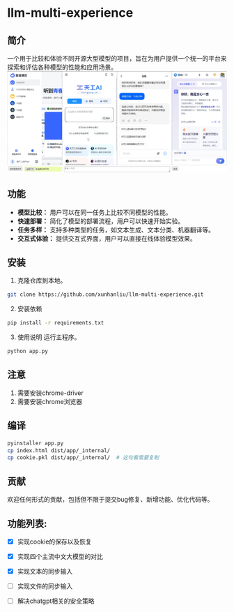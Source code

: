 # llm-multi-experience
## 简介
一个用于比较和体验不同开源大型模型的项目，旨在为用户提供一个统一的平台来探索和评估各种模型的性能和应用场景。
![](./images/view.png)

## 功能
- **模型比较：** 用户可以在同一任务上比较不同模型的性能。
- **快速部署：** 简化了模型的部署流程，用户可以快速开始实验。
- **任务多样：** 支持多种类型的任务，如文本生成、文本分类、机器翻译等。
- **交互式体验：** 提供交互式界面，用户可以直接在线体验模型效果。

## 安装
1. 克隆仓库到本地。
```bash
git clone https://github.com/xunhanliu/llm-multi-experience.git
```
2. 安装依赖
```bash
pip install -r requirements.txt
```
3. 使用说明
运行主程序。
```bash
python app.py
```

## 注意
1. 需要安装chrome-driver
2. 需要安装chrome浏览器

## 编译
```bash
pyinstaller app.py
cp index.html dist/app/_internal/
cp cookie.pkl dist/app/_internal/  # 这句看需要复制
```

## 贡献
欢迎任何形式的贡献，包括但不限于提交bug修复、新增功能、优化代码等。

## 功能列表:
- [x] 实现cookie的保存以及恢复
- [x] 实现四个主流中文大模型的对比
- [x] 实现文本的同步输入
- [ ] 实现文件的同步输入
- [ ] 解决chatgpt相关的安全策略



